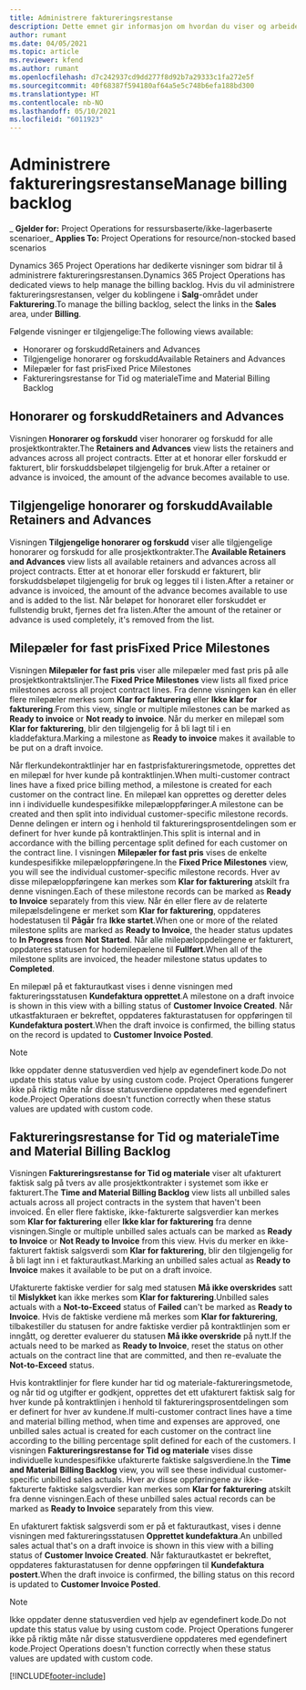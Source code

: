 ```yaml
---
title: Administrere faktureringsrestanse
description: Dette emnet gir informasjon om hvordan du viser og arbeider med faktureringsrestansen i Project Operations.
author: rumant
ms.date: 04/05/2021
ms.topic: article
ms.reviewer: kfend
ms.author: rumant
ms.openlocfilehash: d7c242937cd9dd277f8d92b7a29333c1fa272e5f
ms.sourcegitcommit: 40f68387f594180af64a5e5c748b6efa188bd300
ms.translationtype: HT
ms.contentlocale: nb-NO
ms.lasthandoff: 05/10/2021
ms.locfileid: "6011923"
---
```

# <a name="manage-billing-backlog"></a><span data-ttu-id="ceeb3-103">Administrere faktureringsrestanse</span><span class="sxs-lookup"><span data-stu-id="ceeb3-103">Manage billing backlog</span></span>

<span data-ttu-id="ceeb3-104">_ **Gjelder for:** Project Operations for ressursbaserte/ikke-lagerbaserte scenarioer</span><span class="sxs-lookup"><span data-stu-id="ceeb3-104">_ **Applies To:** Project Operations for resource/non-stocked based scenarios</span></span>

<span data-ttu-id="ceeb3-105">Dynamics 365 Project Operations har dedikerte visninger som bidrar til å administrere faktureringsrestansen.</span><span class="sxs-lookup"><span data-stu-id="ceeb3-105">Dynamics 365 Project Operations has dedicated views to help manage the billing backlog.</span></span> <span data-ttu-id="ceeb3-106">Hvis du vil administrere faktureringsrestansen, velger du koblingene i **Salg**-området under **Fakturering**.</span><span class="sxs-lookup"><span data-stu-id="ceeb3-106">To manage the billing backlog, select the links in the **Sales** area, under **Billing**.</span></span> 

<span data-ttu-id="ceeb3-107">Følgende visninger er tilgjengelige:</span><span class="sxs-lookup"><span data-stu-id="ceeb3-107">The following views available:</span></span>

- <span data-ttu-id="ceeb3-108">Honorarer og forskudd</span><span class="sxs-lookup"><span data-stu-id="ceeb3-108">Retainers and Advances</span></span>
- <span data-ttu-id="ceeb3-109">Tilgjengelige honorarer og forskudd</span><span class="sxs-lookup"><span data-stu-id="ceeb3-109">Available Retainers and Advances</span></span>
- <span data-ttu-id="ceeb3-110">Milepæler for fast pris</span><span class="sxs-lookup"><span data-stu-id="ceeb3-110">Fixed Price Milestones</span></span>
- <span data-ttu-id="ceeb3-111">Faktureringsrestanse for Tid og materiale</span><span class="sxs-lookup"><span data-stu-id="ceeb3-111">Time and Material Billing Backlog</span></span>

## <a name="retainers-and-advances"></a><span data-ttu-id="ceeb3-112">Honorarer og forskudd</span><span class="sxs-lookup"><span data-stu-id="ceeb3-112">Retainers and Advances</span></span>

<span data-ttu-id="ceeb3-113">Visningen **Honorarer og forskudd** viser honorarer og forskudd for alle prosjektkontrakter.</span><span class="sxs-lookup"><span data-stu-id="ceeb3-113">The **Retainers and Advances** view lists the retainers and advances across all project contracts.</span></span> <span data-ttu-id="ceeb3-114">Etter at et honorar eller forskudd er fakturert, blir forskuddsbeløpet tilgjengelig for bruk.</span><span class="sxs-lookup"><span data-stu-id="ceeb3-114">After a retainer or advance is invoiced, the amount of the advance becomes available to use.</span></span>

## <a name="available-retainers-and-advances"></a><span data-ttu-id="ceeb3-115">Tilgjengelige honorarer og forskudd</span><span class="sxs-lookup"><span data-stu-id="ceeb3-115">Available Retainers and Advances</span></span>

<span data-ttu-id="ceeb3-116">Visningen **Tilgjengelige honorarer og forskudd** viser alle tilgjengelige honorarer og forskudd for alle prosjektkontrakter.</span><span class="sxs-lookup"><span data-stu-id="ceeb3-116">The **Available Retainers and Advances** view lists all available retainers and advances across all project contracts.</span></span> <span data-ttu-id="ceeb3-117">Etter at et honorar eller forskudd er fakturert, blir forskuddsbeløpet tilgjengelig for bruk og legges til i listen.</span><span class="sxs-lookup"><span data-stu-id="ceeb3-117">After a retainer or advance is invoiced, the amount of the advance becomes available to use and is added to the list.</span></span> <span data-ttu-id="ceeb3-118">Når beløpet for honoraret eller forskuddet er fullstendig brukt, fjernes det fra listen.</span><span class="sxs-lookup"><span data-stu-id="ceeb3-118">After the amount of the retainer or advance is used completely, it's removed from the list.</span></span>

## <a name="fixed-price-milestones"></a><span data-ttu-id="ceeb3-119">Milepæler for fast pris</span><span class="sxs-lookup"><span data-stu-id="ceeb3-119">Fixed Price Milestones</span></span>

<span data-ttu-id="ceeb3-120">Visningen **Milepæler for fast pris** viser alle milepæler med fast pris på alle prosjektkontraktslinjer.</span><span class="sxs-lookup"><span data-stu-id="ceeb3-120">The **Fixed Price Milestones** view lists all fixed price milestones across all project contract lines.</span></span> <span data-ttu-id="ceeb3-121">Fra denne visningen kan én eller flere milepæler merkes som **Klar for fakturering** eller **Ikke klar for fakturering**.</span><span class="sxs-lookup"><span data-stu-id="ceeb3-121">From this view, single or multiple milestones can be marked as **Ready to invoice** or **Not ready to invoice**.</span></span> <span data-ttu-id="ceeb3-122">Når du merker en milepæl som **Klar for fakturering**, blir den tilgjengelig for å bli lagt til i en kladdefaktura.</span><span class="sxs-lookup"><span data-stu-id="ceeb3-122">Marking a milestone as **Ready to invoice** makes it available to be put on a draft invoice.</span></span>

<span data-ttu-id="ceeb3-123">Når flerkundekontraktlinjer har en fastprisfaktureringsmetode, opprettes det en milepæl for hver kunde på kontraktlinjen.</span><span class="sxs-lookup"><span data-stu-id="ceeb3-123">When multi-customer contract lines have a fixed price billing method, a milestone is created for each customer on the contract line.</span></span> <span data-ttu-id="ceeb3-124">En milepæl kan opprettes og deretter deles inn i individuelle kundespesifikke milepæloppføringer.</span><span class="sxs-lookup"><span data-stu-id="ceeb3-124">A milestone can be created and then split into individual customer-specific milestone records.</span></span> <span data-ttu-id="ceeb3-125">Denne delingen er intern og i henhold til faktureringsprosentdelingen som er definert for hver kunde på kontraktlinjen.</span><span class="sxs-lookup"><span data-stu-id="ceeb3-125">This split is internal and in accordance with the billing percentage split defined for each customer on the contract line.</span></span> <span data-ttu-id="ceeb3-126">I visningen **Milepæler for fast pris** vises de enkelte kundespesifikke milepæloppføringene.</span><span class="sxs-lookup"><span data-stu-id="ceeb3-126">In the **Fixed Price Milestones** view, you will see the individual customer-specific milestone records.</span></span> <span data-ttu-id="ceeb3-127">Hver av disse milepæloppføringene kan merkes som **Klar for fakturering** atskilt fra denne visningen.</span><span class="sxs-lookup"><span data-stu-id="ceeb3-127">Each of these milestone records can be marked as **Ready to Invoice** separately from this view.</span></span> <span data-ttu-id="ceeb3-128">Når én eller flere av de relaterte milepælsdelingene er merket som **Klar for fakturering**, oppdateres hodestatusen til **Pågår** fra **Ikke startet**.</span><span class="sxs-lookup"><span data-stu-id="ceeb3-128">When one or more of the related milestone splits are marked as **Ready to Invoice**, the header status updates to **In Progress** from **Not Started**.</span></span> <span data-ttu-id="ceeb3-129">Når alle milepæloppdelingene er fakturert, oppdateres statusen for hodemilepælene til **Fullført**.</span><span class="sxs-lookup"><span data-stu-id="ceeb3-129">When all of the milestone splits are invoiced, the header milestone status updates to **Completed**.</span></span>

<span data-ttu-id="ceeb3-130">En milepæl på et fakturautkast vises i denne visningen med faktureringsstatusen **Kundefaktura opprettet**.</span><span class="sxs-lookup"><span data-stu-id="ceeb3-130">A milestone on a draft invoice is shown in this view with a billing status of **Customer Invoice Created**.</span></span> <span data-ttu-id="ceeb3-131">Når utkastfakturaen er bekreftet, oppdateres fakturastatusen for oppføringen til **Kundefaktura postert**.</span><span class="sxs-lookup"><span data-stu-id="ceeb3-131">When the draft invoice is confirmed, the billing status on the record is updated to **Customer Invoice Posted**.</span></span> 

> [!NOTE] 
> <span data-ttu-id="ceeb3-132">Ikke oppdater denne statusverdien ved hjelp av egendefinert kode.</span><span class="sxs-lookup"><span data-stu-id="ceeb3-132">Do not update this status value by using custom code.</span></span> <span data-ttu-id="ceeb3-133">Project Operations fungerer ikke på riktig måte når disse statusverdiene oppdateres med egendefinert kode.</span><span class="sxs-lookup"><span data-stu-id="ceeb3-133">Project Operations doesn't function correctly when these status values are updated with custom code.</span></span>

## <a name="time-and-material-billing-backlog"></a><span data-ttu-id="ceeb3-134">Faktureringsrestanse for Tid og materiale</span><span class="sxs-lookup"><span data-stu-id="ceeb3-134">Time and Material Billing Backlog</span></span>

<span data-ttu-id="ceeb3-135">Visningen **Faktureringsrestanse for Tid og materiale** viser alt ufakturert faktisk salg på tvers av alle prosjektkontrakter i systemet som ikke er fakturert.</span><span class="sxs-lookup"><span data-stu-id="ceeb3-135">The **Time and Material Billing Backlog** view lists all unbilled sales actuals across all project contracts in the system that haven't been invoiced.</span></span> <span data-ttu-id="ceeb3-136">Én eller flere faktiske, ikke-fakturerte salgsverdier kan merkes som **Klar for fakturering** eller **Ikke klar for fakturering** fra denne visningen.</span><span class="sxs-lookup"><span data-stu-id="ceeb3-136">Single or multiple unbilled sales actuals can be marked as **Ready to Invoice** or **Not Ready to Invoice** from this view.</span></span> <span data-ttu-id="ceeb3-137">Hvis du merker en ikke-fakturert faktisk salgsverdi som **Klar for fakturering**, blir den tilgjengelig for å bli lagt inn i et fakturautkast.</span><span class="sxs-lookup"><span data-stu-id="ceeb3-137">Marking an unbilled sales actual as **Ready to Invoice** makes it available to be put on a draft invoice.</span></span>

<span data-ttu-id="ceeb3-138">Ufakturerte faktiske verdier for salg med statusen **Må ikke overskrides** satt til **Mislykket** kan ikke merkes som **Klar for fakturering**.</span><span class="sxs-lookup"><span data-stu-id="ceeb3-138">Unbilled sales actuals with a **Not-to-Exceed** status of **Failed** can't be marked as **Ready to Invoice**.</span></span> <span data-ttu-id="ceeb3-139">Hvis de faktiske verdiene må merkes som **Klar for fakturering**, tilbakestiller du statusen for andre faktiske verdier på kontraktlinjen som er inngått, og deretter evaluerer du statusen **Må ikke overskride** på nytt.</span><span class="sxs-lookup"><span data-stu-id="ceeb3-139">If the actuals need to be marked as **Ready to Invoice**, reset the status on other actuals on the contract line that are committed, and then re-evaluate the **Not-to-Exceed** status.</span></span>

<span data-ttu-id="ceeb3-140">Hvis kontraktlinjer for flere kunder har tid og materiale-faktureringsmetode, og når tid og utgifter er godkjent, opprettes det ett ufakturert faktisk salg for hver kunde på kontraktlinjen i henhold til faktureringsprosentdelingen som er definert for hver av kundene.</span><span class="sxs-lookup"><span data-stu-id="ceeb3-140">If multi-customer contract lines have a time and material billing method, when time and expenses are approved, one unbilled sales actual is created for each customer on the contract line according to the billing percentage split defined for each of the customers.</span></span> <span data-ttu-id="ceeb3-141">I visningen **Faktureringsrestanse for Tid og materiale** vises disse individuelle kundespesifikke ufakturerte faktiske salgsverdiene.</span><span class="sxs-lookup"><span data-stu-id="ceeb3-141">In the **Time and Material Billing Backlog** view, you will see these individual customer-specific unbilled sales actuals.</span></span> <span data-ttu-id="ceeb3-142">Hver av disse oppføringene av ikke-fakturerte faktiske salgsverdier kan merkes som **Klar for fakturering** atskilt fra denne visningen.</span><span class="sxs-lookup"><span data-stu-id="ceeb3-142">Each of these unbilled sales actual records can be marked as **Ready to Invoice** separately from this view.</span></span>

<span data-ttu-id="ceeb3-143">En ufakturert faktisk salgsverdi som er på et fakturautkast, vises i denne visningen med faktureringsstatusen **Opprettet kundefaktura**.</span><span class="sxs-lookup"><span data-stu-id="ceeb3-143">An unbilled sales actual that's on a draft invoice is shown in this view with a billing status of **Customer Invoice Created**.</span></span> <span data-ttu-id="ceeb3-144">Når fakturautkastet er bekreftet, oppdateres fakturastatusen for denne oppføringen til **Kundefaktura postert**.</span><span class="sxs-lookup"><span data-stu-id="ceeb3-144">When the draft invoice is confirmed, the billing status on this record is updated to **Customer Invoice Posted**.</span></span> 

> [!NOTE] 
> <span data-ttu-id="ceeb3-145">Ikke oppdater denne statusverdien ved hjelp av egendefinert kode.</span><span class="sxs-lookup"><span data-stu-id="ceeb3-145">Do not update this status value by using custom code.</span></span> <span data-ttu-id="ceeb3-146">Project Operations fungerer ikke på riktig måte når disse statusverdiene oppdateres med egendefinert kode.</span><span class="sxs-lookup"><span data-stu-id="ceeb3-146">Project Operations doesn't function correctly when these status values are updated with custom code.</span></span>


[!INCLUDE[footer-include](../includes/footer-banner.md)]
